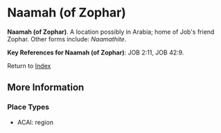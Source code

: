 # Naamah (of Zophar)
**Naamah (of Zophar)**. 
A location possibly in Arabia; home of Job's friend Zophar. 
Other forms include: 
*Naamathite*. 




**Key References for Naamah (of Zophar)**: 
JOB 2:11, JOB 42:9. 






Return to [Index](00-Index.md)

## More Information

### Place Types

* ACAI: region




